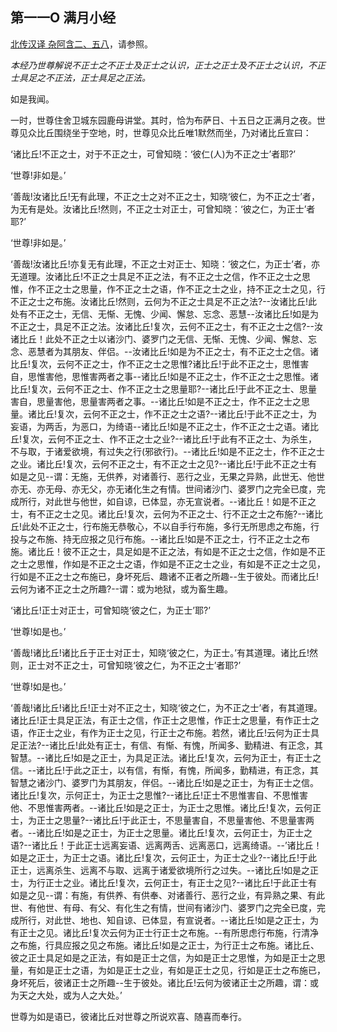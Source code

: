 ## 第一一O 满月小经

[北传汉译 杂阿含二、五八](https://github.com/gwsice/buddhism/blob/master/%E6%97%A9%E6%9C%9F/%E6%9D%82%E9%98%BF%E5%90%AB%E7%BB%8F/02.md#58)，请参照。

*本经乃世尊解说不正士之不正士及正士之认识，正士之正士及不正士之认识，不正士具足之不正法，正士具足之正法。*

如是我闻。

一时，世尊住舍卫城东园鹿母讲堂。其时，恰为布萨日、十五日之正满月之夜。世尊见众比丘围绕坐于空地，时，世尊见众比丘唯1默然而坐，乃对诸比丘宣曰：

‘诸比丘!不正之士，对于不正之士，可曾知晓：‘彼仁(人)为不正之士’者耶?’

‘世尊!非如是。’

‘善哉!汝诸比丘!无有此理，不正之士之对不正之士，知晓‘彼仁，为不正之士’者，为无有是处。汝诸比丘!然则，不正之士对正士，可曾知晓：‘彼之仁，为正士’者耶?’

‘世尊!非如是。’

‘善哉!汝诸比丘!亦复无有此理，不正之士对正士、知晓：‘彼之仁，为正士’者，亦无道理。汝诸比丘!不正之士具足不正之法，有不正之士之信，作不正之士之思惟，作不正之士之思量，作不正之士之语，作不正之士之业，持不正之士之见，行不正之士之布施。汝诸比丘!然则，云何为不正之士具足不正之法?--汝诸比丘!此处有不正之士，无信、无惭、无愧、少闻、懈怠、忘念、恶慧--汝诸比丘!如是为不正之士，具足不正之法。汝诸比丘!复次，云何不正之士，有不正之士之信?--汝诸比丘！此处不正之士以诸沙门、婆罗门之无信、无惭、无愧、少闻、懈怠、忘念、恶慧者为其朋友、伴侣。--汝诸比丘!如是为不正之士，有不正之士之信。诸比丘!复次，云何不正之士，作不正之士之思惟?诸比丘!于此不正之士，思惟害自，思惟害他，思惟害两者之事--诸比丘!如是不正之士，作不正之士之思惟。诸比丘!复次，云何不正之士、作不正之士之思量耶?--诸比丘!于此不正之士、思量害自，思量害他，思量害两者之事。--诸比丘!如是不正之士，作不正之士之思量。诸比丘!复次，云何不正之士，作不正之士之语?--诸比丘!于此不正之士，为妄语，为两舌，为恶口，为绮语--诸比丘!如是不正之士，作不正之士之语。诸比丘!复次，云何不正之士、作不正之士之业?--诸比丘!于此有不正之士、为杀生，不与取，于诸爱欲境，有过失之行(邪欲行)。--诸比丘!如是不正之士，作不正之士之业。诸比丘!复次，云何不正之士，有不正之士之见?--诸比丘!于此不正之士有如是之见--谓：无施，无供养，对诸善行、恶行之业，无果之异熟，此世无、他世亦无、亦无母、亦无父，亦无诸化生之有情。世间诸沙门、婆罗门之完全已度，完成所行，对此世与他世，如自谅，已体显，亦无宣说者。--诸比丘！如是不正之士，有不正之士之见。诸比丘!复次，云何为不正之士、行不正之士之布施?--诸比丘!此处不正之士，行布施无恭敬心，不以自手行布施，多行无所思虑之布施，行投与之布施、持无应报之见行布施。--诸比丘!如是不正之士，行不正之士之布施。诸比丘！彼不正之士，具足如是不正之法，有如是不正之士之信，作如是不正之士之思惟，作如是不正之士之语，作如是不正之士之业，有如是不正之士之见，行如是不正之士之布施已，身坏死后、趣诸不正者之所趣--生于彼处。而诸比丘!云何为诸不正之士之所趣?--谓：或为地狱，或为畜生趣。

‘诸比丘!正士对正士，可曾知晓‘彼之仁，为正士’耶?’

‘世尊!如是也。’

‘善哉!诸比丘!诸比丘于正士对正士，知晓‘彼之仁，为正士。’有其道理。诸比丘!然则，正士对不正之士，可曾知晓‘彼之仁，为不正之士’者耶?’

‘世尊!如是也。’

‘善哉!诸比丘!诸比丘!正士对不正之士，知晓‘彼之仁，为不正之士’者，有其道理。诸比丘!正士具足正法，有正士之信，作正士之思惟，作正士之思量，有作正士之语，作正士之业，有作为正士之见，行正士之布施。若然，诸比丘!云何为正士具足正法?--诸比丘!此处有正士，有信、有惭、有愧，所闻多、勤精进、有正念，其智慧。--诸比丘!如是之正士，为具足正法。诸比丘!复次，云何为正士，有正士之信。--诸比丘!于此之正士，以有信，有惭，有愧，所闻多，勤精进，有正念，其智慧之诸沙门、婆罗门为其朋友，伴侣。--诸比丘!如是之正士，为有正士之信。诸比丘!复次，示何正士，为正士之思惟?--诸比丘!正士不思惟害自、不思惟害他、不思惟害两者。--诸比丘!如是之正士，为正士之思惟。诸比丘!复次，云何正士，为正士之思量?--诸比丘!于此正士，不思量害自，不思量害他、不思量害两者。--诸比丘!如是之正士，为正士之思量。诸比丘!复次，云何正士，为正士之语?--诸比丘！于此正士远离妄语、远离两舌、远离恶口，远离绮语。--’诸比丘！如是之正士，为正士之语。诸比丘!复次，云何正士，为正士之业?--诸比丘!于此正士，远离杀生、远离不与取、远离于诸爱欲境所行之过失。--诸比丘!如是之正士，为行正士之业。诸比丘!复次，云何正士，有正士之见?--诸比丘!于此正士有如是之见--谓：有施，有供养、有供奉、对诸善行、恶行之业，有异熟之果、有此世、有他世、有母、有父、有化生之有情，世间有诸沙门、婆罗门之完全已度，完成所行，对此世、地也、知自谅、已体显，有宣说者。--诸比丘!如是之正士，为有正士之见。诸比丘!复次云何为正士行正士之布施。--有所思虑行布施，行清净之布施，行具应报之见之布施。诸比丘!如是之正士，为行正士之布施。诸比丘、彼之正士具足如是之正法，有如是正士之信，为如是正士之思惟，为如是正士之思量，有如是正士之语，为如是正士之业，有如是正士之见，行如是正士之布施已，身坏死后，彼诸正士之所趣--生于彼处。诸比丘!云何为彼诸正士之所趣，谓：或为天之大处，或为人之大处。’

世尊为如是语已，彼诸比丘对世尊之所说欢喜、随喜而奉行。

